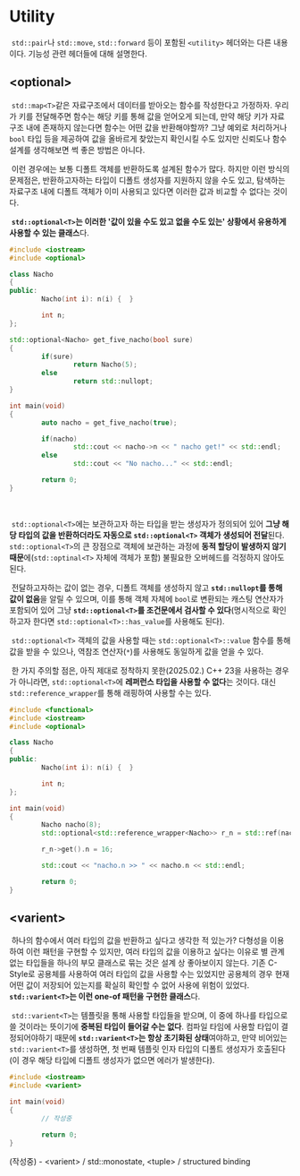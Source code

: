 # Utility

&nbsp;`std::pair`나 `std::move`, `std::forward` 등이 포함된 `<utility>` 헤더와는 다른 내용이다. 기능성 관련 헤더들에 대해 설명한다.


## &lt;optional>

&nbsp;`std::map<T>`같은 자료구조에서 데이터를 받아오는 함수를 작성한다고 가정하자. 우리가 키를 전달해주면 함수는 해당 키를 통해 값을 얻어오게 되는데, 만약 해당 키가 자료구조 내에 존재하지 않는다면 함수는 어떤 값을 반환해야할까? 그냥 예외로 처리하거나 `bool` 타입 등을 제공하여 값을 올바르게 찾았는지 확인시킬 수도 있지만 신뢰도나 함수 설계를 생각해보면 썩 좋은 방법은 아니다.


&nbsp;이런 경우에는 보통 디폴트 객체를 반환하도록 설계된 함수가 많다. 하지만 이런 방식의 문제점은, 반환하고자하는 타입이 디폴트 생성자를 지원하지 않을 수도 있고, 탐색하는 자료구조 내에 디폴트 객체가 이미 사용되고 있다면 이러한 값과 비교할 수 없다는 것이다.


&nbsp;**`std::optional<T>`는 이러한 '값이 있을 수도 있고 없을 수도 있는' 상황에서 유용하게 사용할 수 있는 클래스**다.

```C++
#include <iostream>
#include <optional>

class Nacho
{
public:
        Nacho(int i): n(i) {  }

        int n;
};

std::optional<Nacho> get_five_nacho(bool sure)
{
        if(sure)
                return Nacho(5);
        else
                return std::nullopt;
}

int main(void)
{
        auto nacho = get_five_nacho(true);

        if(nacho)
                std::cout << nacho->n << " nacho get!" << std::endl;
        else
                std::cout << "No nacho..." << std::endl;

        return 0;
}
```
<br>

&nbsp;`std::optional<T>`에는 보관하고자 하는 타입을 받는 생성자가 정의되어 있어 **그냥 해당 타입의 값을 반환하더라도 자동으로 `std::optional<T>` 객체가 생성되어 전달**된다. `std::optional<T>`의 큰 장점으로 객체에 보관하는 과정에 **동적 할당이 발생하지 않기 때문**에(`std::optinal<T>` 자체에 객체가 포함) 불필요한 오버헤드를 걱정하지 않아도 된다.


&nbsp;전달하고자하는 값이 없는 경우, 디폴트 객체를 생성하지 않고 **`std::nullopt`를 통해 값이 없음**을 알릴 수 있으며, 이를 통해 객체 자체에 `bool`로 변환되는 캐스팅 연산자가 포함되어 있어 그냥 **`std::optional<T>`를 조건문에서 검사할 수 있다**(명시적으로 확인하고자 한다면 `std::optional<T>::has_value`를 사용해도 된다).


&nbsp;`std::optional<T>` 객체의 값을 사용할 때는 `std::optional<T>::value` 함수를 통해 값을 받을 수 있으나, 역참조 연산자(`*`)를 사용해도 동일하게 값을 얻을 수 있다.


&nbsp;한 가지 주의할 점은, 아직 제대로 정착하지 못한(2025.02.) C++ 23을 사용하는 경우가 아니라면, `std::optional<T>`에 **레퍼런스 타입을 사용할 수 없다**는 것이다. 대신 `std::reference_wrapper`를 통해 래핑하여 사용할 수는 있다.

```C++
#include <functional>
#include <iostream>
#include <optional>

class Nacho
{
public:
        Nacho(int i): n(i) {  }

        int n;
};

int main(void)
{
        Nacho nacho(8);
        std::optional<std::reference_wrapper<Nacho>> r_n = std::ref(nacho);

        r_n->get().n = 16;

        std::cout << "nacho.n >> " << nacho.n << std::endl;

        return 0;
}
```


## &lt;varient>

&nbsp;하나의 함수에서 여러 타입의 값을 반환하고 싶다고 생각한 적 있는가? 다형성을 이용하여 이런 패턴을 구현할 수 있지만, 여러 타입의 값을 이용하고 싶다는 이유로 별 관계없는 타입들을 하나의 부모 클래스로 묶는 것은 설계 상 좋아보이지 않는다. 기존 C-Style로 공용체를 사용하여 여러 타입의 값을 사용할 수는 있었지만 공용체의 경우 현재 어떤 값이 저장되어 있는지를 확실히 확인할 수 없어 사용에 위험이 있었다. **`std::varient<T>`는 이런 one-of 패턴을 구현한 클래스**다.


&nbsp;`std::varient<T>`는 템플릿을 통해 사용할 타입들을 받으며, 이 중에 하나를 타입으로 쓸 것이라는 뜻이기에 **중복된 타입이 들어갈 수는 없다**. 컴파일 타임에 사용할 타입이 결정되어야하기 때문에 **`std::varient<T>`는 항상 초기화된 상태**여야하고, 만약 비어있는 `std::varient<T>`를 생성하면, 첫 번째 템플릿 인자 타입의 디폴트 생성자가 호출된다(이 경우 해당 타입에 디폴트 생성자가 없으면 에러가 발생한다).

```C++
#include <iostream>
#include <varient>

int main(void)
{
        // 작성중

        return 0;
}
```


(작성중) - &lt;varient> / std::monostate, &lt;tuple> / structured binding
